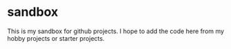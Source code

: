 # sandbox
This is my sandbox for github projects.
I hope to add the code here from my hobby projects or starter projects.

